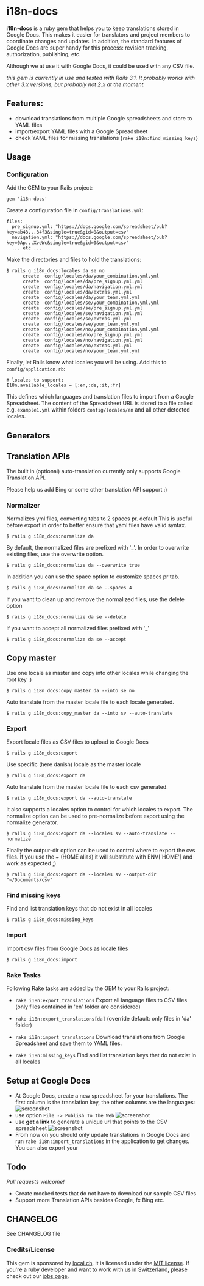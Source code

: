 
# i18n-docs

**i18n-docs** is a ruby gem that helps you to keep translations stored in Google Docs. This makes it easier for translators and project members to coordinate changes and updates. In addition, the standard features of Google Docs are super handy for this process: revision tracking, authorization, publishing, etc. 

Although we at use it with Google Docs, it could be used with any CSV file.

*this gem is currently in use and tested with Rails 3.1. It probably works with other 3.x versions, but probably not 2.x at the moment.*

## Features: 

* download translations from multiple Google spreadsheets and store to YAML files
* import/export YAML files with a Google Spreadsheet
* check YAML files for missing translations (`rake i18n:find_missing_keys`)

## Usage

### Configuration

Add the GEM to your Rails project:

    gem 'i18n-docs'

Create a configuration file in `config/translations.yml`:

    files:
      pre_signup.yml: "https://docs.google.com/spreadsheet/pub?key=ab43...34f3&single=true&gid=0&output=csv"
      navigation.yml: "https://docs.google.com/spreadsheet/pub?key=0Ap...XveWc&single=true&gid=0&output=csv"
      ... etc ...

Make the directories and files to hold the translations:

```
$ rails g i18n_docs:locales da se no
      create  config/locales/da/your_combination.yml.yml
      create  config/locales/da/pre_signup.yml.yml
      create  config/locales/da/navigation.yml.yml
      create  config/locales/da/extras.yml.yml
      create  config/locales/da/your_team.yml.yml
      create  config/locales/se/your_combination.yml.yml
      create  config/locales/se/pre_signup.yml.yml
      create  config/locales/se/navigation.yml.yml
      create  config/locales/se/extras.yml.yml
      create  config/locales/se/your_team.yml.yml
      create  config/locales/no/your_combination.yml.yml
      create  config/locales/no/pre_signup.yml.yml
      create  config/locales/no/navigation.yml.yml
      create  config/locales/no/extras.yml.yml
      create  config/locales/no/your_team.yml.yml
```
      
Finally, let Rails know what locales you will be using. Add this to `config/application.rb`:

    # locales to support:
    I18n.available_locales = [:en,:de,:it,:fr]

This defines which languages and translation files to import from a Google Spreadsheet. The content of the Spreadsheet URL is stored to a file called e.g. `example1.yml` within folders `config/locales/en` and all other detected locales.

## Generators

## Translation APIs

The built in (optional) auto-translation currently only supports Google Translation API.

Please help us add Bing or some other translation API support :)

### Normalizer

Normalizes yml files, converting tabs to 2 spaces pr. default
This is useful before export in order to better ensure that yaml files have valid syntax.

`$ rails g i18n_docs:normalize da`

By default, the normalized files are prefixed with '_'. In order to overwrite existing files, use the overwrite option.

`$ rails g i18n_docs:normalize da --overwrite true`

In addition you can use the space option to customize spaces pr tab.

`$ rails g i18n_docs:normalize da se --spaces 4`

If you want to clean up and remove the normalized files, use the delete option

`$ rails g i18n_docs:normalize da se --delete`

If you want to accept all normalized files prefixed with '_'

`$ rails g i18n_docs:normalize da se --accept`

## Copy master

Use one locale as master and copy into other locales while changing the root key :) 

`$ rails g i18n_docs:copy_master da --into se no`

Auto translate from the master locale file to each locale generated. 

`$ rails g i18n_docs:copy_master da --into sv --auto-translate`

### Export

Export locale files as CSV files to upload to Google Docs

`$ rails g i18n_docs:export`

Use specific (here danish) locale as the master locale

`$ rails g i18n_docs:export da`

Auto translate from the master locale file to each csv generated. 

`$ rails g i18n_docs:export da --auto-translate`

It also supports a locales option to control for which locales to export.
The normalize option can be used to pre-normalize before export using the normalize generator.

`$ rails g i18n_docs:export da --locales sv --auto-translate --normalize`

Finally the outpur-dir option can be used to control where to export the cvs files. If you use the ~ (HOME alias) it will substitute with ENV['HOME'] and work as expected ;)

`$ rails g i18n_docs:export da --locales sv --output-dir "~/Documents/csv"`

### Find missing keys

Find and list translation keys that do not exist in all locales

`$ rails g i18n_docs:missing_keys`

### Import

Import csv files from Google Docs as locale files

`$ rails g i18n_docs:import`

### Rake Tasks

Following Rake tasks are added by the GEM to your Rails project:

* `rake i18n:export_translations`
  Export all language files to CSV files (only files contained in 'en' folder are considered)
* `rake i18n:export_translations[da]` (override default: only files in 'da' folder)

* `rake i18n:import_translations`
  Download translations from Google Spreadsheet and save them to YAML files.
* `rake i18n:missing_keys`
  Find and list translation keys that do not exist in all locales


## Setup at Google Docs

* At Google Docs, create a new spreadsheet for your translations. The first column is the translation key, the other columns are the languages:
![screenshot](http://dl.dropbox.com/u/385855/Screenshots/bamr.png)
* use option `File -> Publish To the Web` 
![screenshot](http://dl.dropbox.com/u/385855/Screenshots/2-lp.png)
* use **get a link** to generate a unique url that points to the CSV spreadsheet
![screenshot](http://dl.dropbox.com/u/385855/Screenshots/oom_.png)
* From now on you should only update translations in Google Docs and run `rake i18n:import_translations` in the application to get changes. You can also export your 

## Todo

*Pull requests welcome!*

* Create mocked tests that do not have to download our sample CSV files
* Support more Translation APIs besides Google, fx Bing etc.

## CHANGELOG

See CHANGELOG file

### Credits/License

This gem is sponsored by [local.ch](http://www.local.ch/). It is licensed under the [MIT license](http://en.wikipedia.org/wiki/MIT_License). If you're a ruby developer and want to work with us in Switzerland, please check out our [jobs page](http://local-ch.github.com/).


